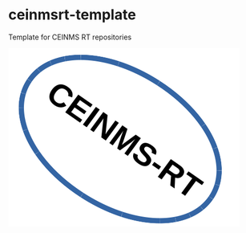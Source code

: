 # ceinmsrt-template
Template for CEINMS RT repositories

![CEINMS-RT](https://github.com/CEINMS-RT/ceinmsrt-core-cpp/blob/main/CEINMS-RT_V2_ICON.png?raw=true)
